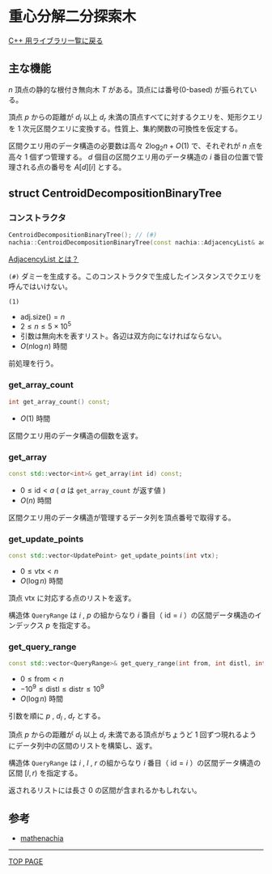 # 重心分解二分探索木

[C++ 用ライブラリ一覧に戻る](../index.md)

## 主な機能

$n$ 頂点の静的な根付き無向木 $T$ がある。頂点には番号(0-based) が振られている。

頂点 $p$ からの距離が $d_l$ 以上 $d_r$ 未満の頂点すべてに対するクエリを、矩形クエリを $1$ 次元区間クエリに変換する。性質上、集約関数の可換性を仮定する。

区間クエリ用のデータ構造の必要数は高々 $2 \log _ 2 n + O(1)$ で、それぞれが $n$ 点を高々 $1$ 個ずつ管理する。 $d$ 個目の区間クエリ用のデータ構造の $i$ 番目の位置で管理される点の番号を $A[d][i]$ とする。

## struct CentroidDecompositionBinaryTree

### コンストラクタ

```c++
CentroidDecompositionBinaryTree(); // (#)
nachia::CentroidDecompositionBinaryTree(const nachia::AdjacencyList& adj); // (1)
```

[AdjacencyList とは？](./../graph/adjacency-list.md)

`(#)` ダミーを生成する。このコンストラクタで生成したインスタンスでクエリを呼んではいけない。

`(1)`

- $\text{adj.size()} = n$
- $2 \leq n \leq 5\times 10^5$
- 引数は無向木を表すリスト。各辺は双方向になければならない。
- $O(n \log n)$ 時間

前処理を行う。

### get_array_count

```c++
int get_array_count() const;
```

- $O(1)$ 時間

区間クエリ用のデータ構造の個数を返す。

### get_array

```c++
const std::vector<int>& get_array(int id) const;
```

- $0 \leq \text{id} \lt a$ ( $a$ は `get_array_count` が返す値 )
- $O(n)$ 時間

区間クエリ用のデータ構造が管理するデータ列を頂点番号で取得する。

### get_update_points

```c++
const std::vector<UpdatePoint> get_update_points(int vtx);
```

- $0\leq\text{vtx}\lt n$
- $O(\log n)$ 時間

頂点 $\text{vtx}$ に対応する点のリストを返す。

構造体 `QueryRange` は $i$ , $p$ の組からなり $i$ 番目（ $\text{id}=i$ ）の区間データ構造のインデックス $p$ を指定する。

### get_query_range

```c++
const std::vector<QueryRange>& get_query_range(int from, int distl, int distr);
```

- $0 \leq \text{from} \lt n$
- $-10^9 \leq \text{distl} \leq \text{distr} \leq 10^9$
- $O(\log n)$ 時間

引数を順に $p$ , $d _ l$ , $d _ r$ とする。

頂点 $p$ からの距離が $d_l$ 以上 $d_r$ 未満である頂点がちょうど $1$ 回ずつ現れるようにデータ列中の区間のリストを構築し、返す。

構造体 `QueryRange` は $i$ , $l$ , $r$ の組からなり $i$ 番目（ $\text{id}=i$ ）の区間データ構造の区間 $[l,r)$ を指定する。

返されるリストには長さ $0$ の区間が含まれるかもしれない。

## 参考

- [mathenachia](https://www.mathenachia.blog/mergetech-and-logn/)


---

[TOP PAGE](https://nachiavivias.github.io/cp-library/)


<script type="text/x-mathjax-config">MathJax.Hub.Config({tex2jax:{inlineMath:[['\$','\$']],processEscapes:true},CommonHTML: {matchFontHeight:false}});</script>
<script type="text/javascript" async src="https://cdnjs.cloudflare.com/ajax/libs/mathjax/2.7.1/MathJax.js?config=TeX-MML-AM_CHTML"></script>
